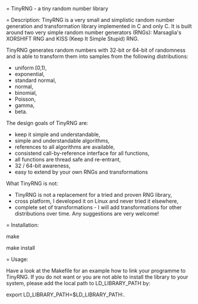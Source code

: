 = TinyRNG - a tiny random number library

= Description:
  TinyRNG is a very small and simplistic random number generation and 
  transformation library implemented in C and only C. It is built around two very
  simple random number generators (RNGs): Marsaglia's XORSHIFT RNG and KISS 
  (Keep It Simple Stupid) RNG.

  TinyRNG generates random numbers with 32-bit or 64-bit of randomness and is 
  able to transform them into samples from  the following distributions:

  * uniform [0,1),
  * exponential,
  * standard normal,
  * normal,
  * binomial,
  * Poisson,
  * gamma,
  * beta.

  The design goals of TinyRNG are:

  * keep it simple and understandable,
  * simple and understandable algorithms,
  * references to all algorithms are available,
  * consistend call-by-reference interface for all functions, 
  * all functions are thread safe and re-entrant,
  * 32 / 64-bit awareness,
  * easy to extend by your own RNGs and transformations
 
  What TinyRNG is not:
  
  * TinyRNG is not a replacement for a tried and proven RNG library,
  * cross platform, I developed it on Linux and never tried it elsewhere,
  * complete set of transformations - I will add transformations for other 
     distributions over time. Any suggestions are very welcome!

= Installation:

  make

  make install

= Usage:

  Have a look at the Makefile for an example how to link your programme to
  TinyRNG. If you do not want or you are not able to install the library to your
  system, please add the local path to LD_LIBRARY_PATH by:

  export LD_LIBRARY_PATH=$LD_LIBRARY_PATH:.



